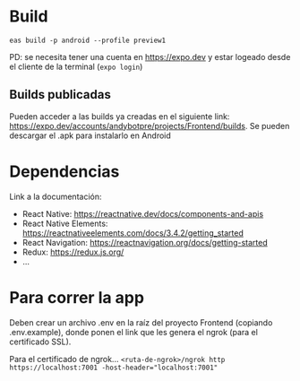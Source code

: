 # Build

```
eas build -p android --profile preview1
```

PD: se necesita tener una cuenta en https://expo.dev y estar logeado desde el cliente de la terminal (`expo login`)

## Builds publicadas

Pueden acceder a las builds ya creadas en el siguiente link:
https://expo.dev/accounts/andybotpre/projects/Frontend/builds. Se pueden descargar el .apk para instalarlo en Android

# Dependencias
Link a la documentación:
* React Native: https://reactnative.dev/docs/components-and-apis
* React Native Elements: https://reactnativeelements.com/docs/3.4.2/getting_started
* React Navigation: https://reactnavigation.org/docs/getting-started
* Redux: https://redux.js.org/
* ...


# Para correr la app
Deben crear un archivo .env en la raíz del proyecto Frontend (copiando .env.example), donde ponen el link que les genera el ngrok (para el certificado SSL).

Para el certificado de ngrok...
```<ruta-de-ngrok>/ngrok http https://localhost:7001 -host-header="localhost:7001"```